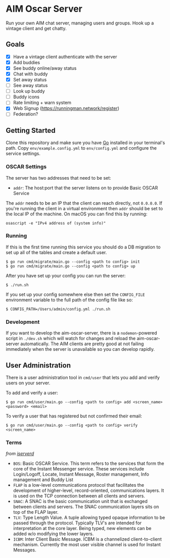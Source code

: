 # AIM Oscar Server

Run your own AIM chat server, managing users and groups. Hook up a vintage client and get chatty.

## Goals

- [x] Have a vintage client authenticate with the server
- [x] Add buddies
- [x] See buddy online/away status
- [x] Chat with buddy
- [x] Set away status
- [ ] See away status
- [ ] Look up buddy
- [ ] Buddy icons
- [ ] Rate limiting + warn system
- [x] Web Signup (https://runningman.network/register)
- [ ] Federation?

## Getting Started

Clone this repository and make sure you have [Go](https://go.dev/) installed in your terminal's path. Copy `env/example.config.yml` to `env/config.yml` and configure the service settings.

### OSCAR Settings

The server has two addresses that need to be set:

- `addr`: The host:port that the server listens on to provide Basic OSCAR Service

The `addr` needs to be an IP that the client can reach directly, not `0.0.0.0`. If you're running the client in a virtual environment then `addr` should be set to the local IP of the machine. On macOS you can find this by running:

```
osascript -e "IPv4 address of (system info)"
```

### Running

If this is the first time running this service you should do a DB migration to set up all of the tables and create a default user.

```
$ go run cmd/migrate/main.go --config <path to config> init
$ go run cmd/migrate/main.go --config <path to config> up
```

After you have set up your config you can run the server:

```
$ ./run.sh
```

If you set up your config somewhere else then set the `CONFIG_FILE` environment variable to the full path of the config file like so:

```
$ CONFIG_PATH=/Users/admin/config.yml ./run.sh
```

### Development

If you want to develop the aim-oscar-server, there is a `nodemon`-powered script in `./dev.sh` which will watch for changes and reload the aim-oscar-server automatically. The AIM clients are pretty good at not failing immediately when the server is unavailable so you can develop rapidly.

## User Administration

There is a user administration tool in `cmd/user` that lets you add and verify users on your server.

To add and verify a user:

```
$ go run cmd/user/main.go --config <path to config> add <screen_name> <password> <email>
```

To verify a user that has registered but not confirmed their email:

```
$ go run cmd/user/main.go --config <path to config> verify <screen_name>
```

### Terms

_from [iserverd](https://ox.github.io/iserverd-oscar-mirror/)_

- `BOS`: Basic OSCAR Service. This term refers to the services that form the core of the Instant Messenger service. These services include Login/Logoff, Locate, Instant Message, Roster management, Info management and Buddy List
- `FLAP` is a low-level communications protocol that facilitates the development of higher-level, record-oriented, communications layers. It is used on the TCP connection between all clients and servers.
- `SNAC`: A SNAC is the basic communication unit that is exchanged between clients and servers. The SNAC communication layers sits on top of the FLAP layer.
- `TLV`: Type Length Value. A tuple allowing typed opaque information to be passed through the protocol. Typically TLV's are intended for interpretation at the core layer. Being typed, new elements can be added w/o modifying the lower layers.
- `ICBM`: Inter Client Basic Message. ICBM is a channelized client-to-client mechanism. Currently the most user visible channel is used for Instant Messages.
